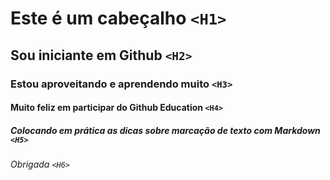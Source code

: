 # Este é um cabeçalho `<H1>`
## Sou iniciante em Github `<H2>`
### Estou aproveitando e aprendendo muito `<H3>`
#### Muito feliz em participar do Github Education `<H4>`
##### Colocando em prática as dicas sobre marcação de texto com Markdown `<H5>`
###### Obrigada `<H6>`
